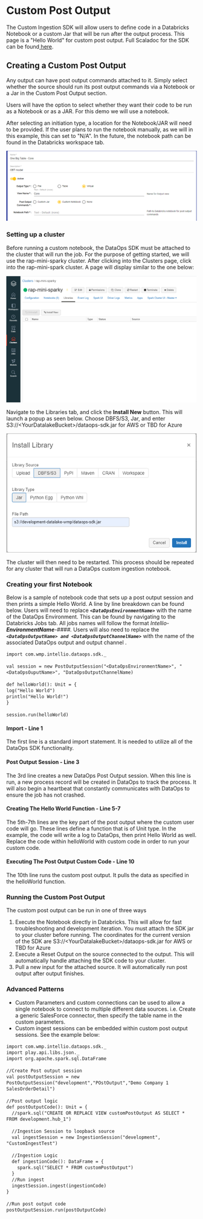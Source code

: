 # Custom Post Output

The Custom Ingestion SDK will allow users to define code in a Databricks Notebook or a custom Jar that will be run after the output process. This page is a "Hello World" for custom post output. Full Scaladoc for the SDK can be found[ here](https://docs.intellio.wmp.com/com/wmp/intellio/dataops/sdk/PostOutputSession.html).



## Creating a Custom Post Output

Any output can have post output commands attached to it. Simply select whether the source should run its post output commands via a Notebook or a Jar in the Custom Post Output section. 

Users will have the option to select whether they want their code to be run as a Notebook or as a JAR. For this demo we will use a notebook. 

After selecting an initiation type, a location for the Notebook/JAR will need to be provided. If the user plans to run the notebook manually, as we will in this example, this can set to "N/A". In the future, the notebook path can be found in the Databricks workspace tab.

![](../.gitbook/assets/image%20%28309%29.png)

### Setting up a cluster

Before running a custom notebook, the DataOps SDK must be attached to the cluster that will run the job. For the purpose of getting started, we will use the rap-mini-sparky cluster. After clicking into the Clusters page, click into the rap-mini-spark cluster. A page will display similar to the one below:

![rap-mini-sparky cluster config page](../.gitbook/assets/image%20%287%29.png)

Navigate to the Libraries tab, and click the **Install New** button. This will launch a popup as seen below. Choose DBFS/S3, Jar, and enter S3://&lt;YourDatalakeBucket&gt;/dataops-sdk.jar for AWS or TBD for Azure

![Install Library Popup](../.gitbook/assets/image%20%282%29.png)

The cluster will then need to be restarted. This process should be repeated for any cluster that will run a DataOps custom ingestion notebook.



### Creating your first Notebook

Below is a sample of notebook code that sets up a post output session and then prints a simple Hello World. A line by line breakdown can be found below. Users will need to replace _**`<DataOpsEnvironmentName>`**_  with the name of the DataOps Environment. This can be found by navigating to the Databricks Jobs tab. All jobs names will follow the format _Intellio-**EnvironmentName**-\#\#\#\#._ Users will also need to replace the _**`<DataOpsOutputName> and <DataOpsOutputChannelName>`**_ with the name of the associated DataOps output and output channel .

```text
import com.wmp.intellio.dataops.sdk._

val session = new PostOutputSession("<DataOpsEnvironmentName>", "<DataOpsOuputName>", "DataOpsOutputChannelName) 

def helloWorld(): Unit = {
log("Hello World")
println("Hello World!")
}

session.run(helloWorld)
```

#### Import - Line 1

The first line is a standard import statement. It is needed to utilize all of the DataOps SDK functionality.

#### Post Output Session - Line 3

The 3rd line creates a new DataOps Post Output session. When this line is run, a new process record will be created in DataOps to track the process. It will also begin a heartbeat that constantly communicates with DataOps to ensure the job has not crashed. 

#### Creating The Hello World Function - Line 5-7

The 5th-7th lines are the key part of the post output where the custom user code will go. These lines define a function that is of Unit type. In the example, the code will write a log to DataOps, then print Hello World as well. Replace the code within helloWorld with custom code in order to run your custom code.

#### Executing The Post Output Custom Code - Line 10

The 10th line runs the custom post output. It pulls the data as specified in the helloWorld function.

### Running the Custom Post Output

The custom post output can be run in one of three ways

1. Execute the Notebook directly in Databricks. This will allow for fast troubleshooting and development iteration. You must attach the SDK jar to your cluster before running. The coordinates for the current version of the SDK are S3://&lt;YourDatalakeBucket&gt;/dataops-sdk.jar for AWS or TBD for Azure
2. Execute a Reset Output on the source connected to the output. This will automatically handle attaching the SDK code to your cluster.
3. Pull a new input for the attached source. It will automatically run post output after output finishes.

### Advanced Patterns

* Custom Parameters and custom connections can be used to allow a single notebook to connect to multiple different data sources. i.e. Create a generic SalesForce connector, then specify the table name in the custom parameters.
* Custom ingest sessions can be embedded within custom post output sessions. See the example below:



```text
import com.wmp.intellio.dataops.sdk._
import play.api.libs.json._
import org.apache.spark.sql.DataFrame

//Create Post output session
val postOutputSession = new PostOutputSession("development","POstOutput","Demo Company 1 SalesOrderDetail")

//Post output logic
def postOutputCode(): Unit = {
  //spark.sql("CREATE OR REPLACE VIEW customPostOutput AS SELECT * FROM development.hub_1")
  
  //Ingestion Session to loopback source
  val ingestSession = new IngestionSession("development", "CustomIngestTest")
  
  //Ingestion Logic
  def ingestionCode(): DataFrame = {
    spark.sql("SELECT * FROM customPostOutput")
  }
  //Run ingest
  ingestSession.ingest(ingestionCode)
}

//Run post output code
postOutputSession.run(postOutputCode)
```

